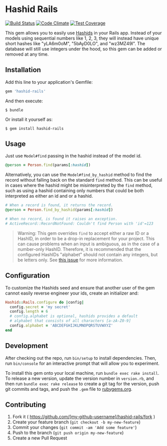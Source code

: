 # Hashid Rails
[![Build Status](https://travis-ci.org/jcypret/hashid-rails.svg?branch=master)](https://travis-ci.org/jcypret/hashid-rails)
[![Code Climate](https://codeclimate.com/github/jcypret/hashid-rails/badges/gpa.svg)](https://codeclimate.com/github/jcypret/hashid-rails)
[![Test Coverage](https://codeclimate.com/github/jcypret/hashid-rails/badges/coverage.svg)](https://codeclimate.com/github/jcypret/hashid-rails/coverage)

This gem allows you to easily use [Hashids](http://hashids.org/ruby/) in your
Rails app. Instead of your models using sequential numbers like 1, 2, 3, they
will instead have unique short hashes like "yLA6m0oM", "5bAyD0LO", and
"wz3MZ49l". The database will still use integers under the hood, so this gem can
be added or removed at any time.

## Installation

Add this line to your application's Gemfile:

```ruby
gem 'hashid-rails'
```

And then execute:

```shell
$ bundle
```

Or install it yourself as:

```shell
$ gem install hashid-rails
```

## Usage

Just use `Model#find` passing in the hashid instead of the model id.

```ruby
@person = Person.find(params[:hashid])
```

Alternatively, you can use the `Model#find_by_hashid` method to find the record
without falling back on the standard `find` method. This can be useful in cases
where the hashid might be misinterpreted by the `find` method, such as using a
hashid containing only numbers that could be both interpreted as either an id
and or a hashid.

```ruby
# When a record is found, it returns the record.
@person = Person.find_by_hashid(params[:hashid])

# When no record, is found it raises an exception.
# ActiveRecord::RecordNotFound: Couldn't find Person with 'id'=123
```

> Warning: This gem overrides `find` to accept either a raw ID or a HashID, in order to be a drop-in replacement for your project. This can cause problems when an input is ambiguous, as in the case of a number-only HashID. Therefore, it is recommended that the configured HashIDs "alphabet" should not contain any integers, but be letters only. See [this issue](https://github.com/jcypret/hashid-rails/issues/12) for more information.

## Configuration

To customize the Hashids seed and ensure that another user of the gem cannot
easily reverse engineer your ids, create an initializer and:

```ruby
Hashid::Rails.configure do |config|
  config.secret = 'my secret'
  config.length = 6
  # config.alphabet is optional, hashids provides a default
  # alphabet that consists of all characters [a-zA-Z0-9]
  config.alphabet = 'ABCDEFGHIJKLMNOPQRSTUVWXYZ'
end
```

## Development

After checking out the repo, run `bin/setup` to install dependencies. Then, run
`bin/console` for an interactive prompt that will allow you to experiment.

To install this gem onto your local machine, run `bundle exec rake install`. To
release a new version, update the version number in `version.rb`, and then run
`bundle exec rake release` to create a git tag for the version, push git commits
and tags, and push the `.gem` file to [rubygems.org](https://rubygems.org).

## Contributing

1. Fork it ( https://github.com/[my-github-username]/hashid-rails/fork )
2. Create your feature branch (`git checkout -b my-new-feature`)
3. Commit your changes (`git commit -am 'Add some feature'`)
4. Push to the branch (`git push origin my-new-feature`)
5. Create a new Pull Request
